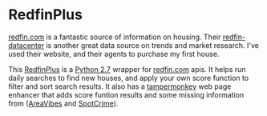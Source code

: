 # RedfinPlus
[redfin.com][rf-url] is a fantastic source of information on housing. Their [redfin-datacenter][rf-dc] is another great data source on trends and market research. I've used their website, and their agents to purchase my first house. 

This [RedfinPlus][rf+url] is a [Python 2.7][py-url] wrapper for [redfin.com][rf-url] apis. It helps run daily searches to find new houses, and apply your own score function to filter and sort search results. It also has a [tampermonkey][tm-git] web page enhancer that adds score funtion results and some missing information from ([AreaVibes][av-url] and [SpotCrime][sc-url]).

[rf+url]:https://github.com/AlienTechSoftware/RedfinPlus
[rf-url]:http://www.redfin.com
[rf-dc]:https://www.redfin.com/blog/data-center
[tm-git]:https://github.com/Tampermonkey/tampermonkey
[av-url]:https://www.areavibes.com
[sc-url]:https://spotcrime.com
[py-url]:http:python.org